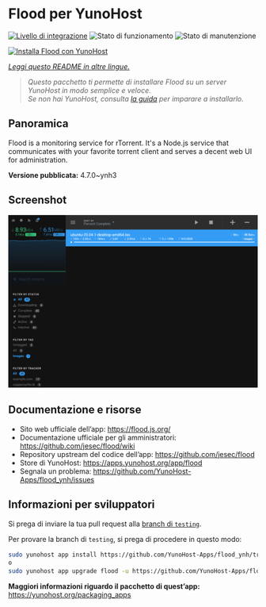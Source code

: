 <!--
N.B.: Questo README è stato automaticamente generato da <https://github.com/YunoHost/apps/tree/master/tools/readme_generator>
NON DEVE essere modificato manualmente.
-->

# Flood per YunoHost

[![Livello di integrazione](https://dash.yunohost.org/integration/flood.svg)](https://dash.yunohost.org/appci/app/flood) ![Stato di funzionamento](https://ci-apps.yunohost.org/ci/badges/flood.status.svg) ![Stato di manutenzione](https://ci-apps.yunohost.org/ci/badges/flood.maintain.svg)

[![Installa Flood con YunoHost](https://install-app.yunohost.org/install-with-yunohost.svg)](https://install-app.yunohost.org/?app=flood)

*[Leggi questo README in altre lingue.](./ALL_README.md)*

> *Questo pacchetto ti permette di installare Flood su un server YunoHost in modo semplice e veloce.*  
> *Se non hai YunoHost, consulta [la guida](https://yunohost.org/install) per imparare a installarlo.*

## Panoramica

Flood is a monitoring service for rTorrent. It's a Node.js service that communicates with your favorite torrent client and serves a decent web UI for administration.

**Versione pubblicata:** 4.7.0~ynh3

## Screenshot

![Screenshot di Flood](./doc/screenshots/screenshot.png)

## Documentazione e risorse

- Sito web ufficiale dell’app: <https://flood.js.org/>
- Documentazione ufficiale per gli amministratori: <https://github.com/jesec/flood/wiki>
- Repository upstream del codice dell’app: <https://github.com/jesec/flood>
- Store di YunoHost: <https://apps.yunohost.org/app/flood>
- Segnala un problema: <https://github.com/YunoHost-Apps/flood_ynh/issues>

## Informazioni per sviluppatori

Si prega di inviare la tua pull request alla [branch di `testing`](https://github.com/YunoHost-Apps/flood_ynh/tree/testing).

Per provare la branch di `testing`, si prega di procedere in questo modo:

```bash
sudo yunohost app install https://github.com/YunoHost-Apps/flood_ynh/tree/testing --debug
o
sudo yunohost app upgrade flood -u https://github.com/YunoHost-Apps/flood_ynh/tree/testing --debug
```

**Maggiori informazioni riguardo il pacchetto di quest’app:** <https://yunohost.org/packaging_apps>
